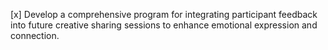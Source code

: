 [x] Develop a comprehensive program for integrating participant feedback into future creative sharing sessions to enhance emotional expression and connection.